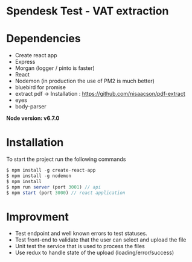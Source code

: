 # Spendesk Test - VAT extraction

# Dependencies
- Create react app
- Express
- Morgan (logger / pinto is faster)
- React
- Nodemon (in production the use of PM2 is much better)
- bluebird for promise
- extract pdf -> Installation : https://github.com/nisaacson/pdf-extract
- eyes
- body-parser

**Node version: v6.7.0**

# Installation

To start the project run the following commands

```js
$ npm install -g create-react-app
$ npm install -g nodemon
$ npm install
$ npm run server (port 3001) // api
$ npm start (port 3000) // react application
```

Improvment
==========

- Test endpoint and well known errors to test statuses.
- Test front-end to validate that the user can select and upload the file
- Unit test the service that is used to process the files
- Use redux to handle state of the upload (loading/error/success)
